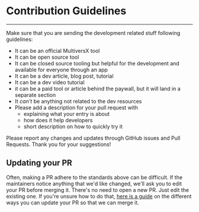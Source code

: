 # Contribution Guidelines

---

Make sure that you are sending the development related stuff following guidelines:

- It can be an official MultiversX tool
- It can be open source tool
- It can be closed source tooling but helpful for the development and available for everyone through an app
- It can be a dev article, blog post, tutorial
- It can be a dev video tutorial
- it can be a paid tool or article behind the paywall, but it will land in a separate section 
- It *can't* be anything not related to the dev resources
- Please add a description for your pull request with
  - explaining what your entry is about
  - how does it help developers
  - short description on how to quickly try it

Please report any changes and updates through GitHub issues and Pull Requests. Thank you for your suggestions! 

## Updating your PR

Often, making a PR adhere to the standards above can be difficult.
If the maintainers notice anything that we'd like changed, we'll ask you to
edit your PR before merging it. There's no need to open a new PR. Just edit
the existing one. If you're unsure how to do that,
[here is a guide](https://github.com/RichardLitt/knowledge/blob/master/github/amending-a-commit-guide.md) on the different ways you can update your PR so that we can merge it.
